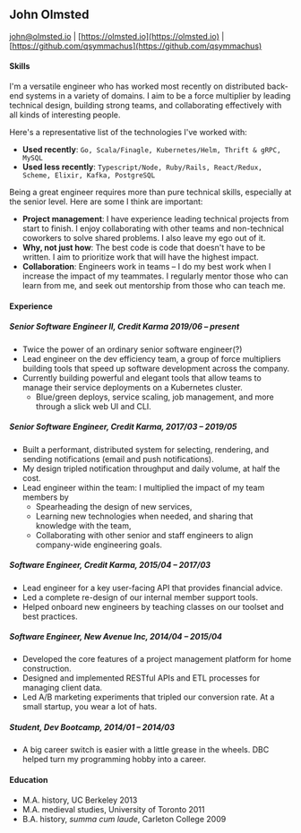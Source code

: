 John Olmsted
------------

john@olmsted.io | [https://olmsted.io](https://olmsted.io) | [https://github.com/qsymmachus](https://github.com/qsymmachus)

#### Skills

I'm a versatile engineer who has worked most recently on distributed back-end systems in a variety of domains. I aim to be a force multiplier by leading technical design, building strong teams, and collaborating effectively with all kinds of interesting people.

Here's a representative list of the technologies I've worked with:

* __Used recently__: `Go, Scala/Finagle, Kubernetes/Helm, Thrift & gRPC, MySQL`
* __Used less recently__: `Typescript/Node, Ruby/Rails, React/Redux, Scheme, Elixir, Kafka, PostgreSQL`

Being a great engineer requires more than pure technical skills, especially at the senior level. Here are some I think are important:

* __Project management__: I have experience leading technical projects from start to finish. I enjoy collaborating with other teams and non-technical coworkers to solve shared problems. I also leave my ego out of it.
* __Why, not just how__: The best code is code that doesn't have to be written. I aim to prioritize work that will have the highest impact.
* __Collaboration__: Engineers work in teams – I do my best work when I increase the impact of my teammates. I regularly mentor those who can learn from me, and seek out mentorship from those who can teach me.

#### Experience

##### Senior Software Engineer II, Credit Karma 2019/06 – present
* Twice the power of an ordinary senior software engineer(?)
* Lead engineer on the dev efficiency team, a group of force multipliers building tools that speed up software development across the company.
* Currently building powerful and elegant tools that allow teams to manage their service deployments on a Kubernetes cluster.
  * Blue/green deploys, service scaling, job management, and more through a slick web UI and CLI.

##### Senior Software Engineer, Credit Karma, 2017/03 – 2019/05
* Built a performant, distributed system for selecting, rendering, and sending notifications (email and push notifications).
* My design tripled notification throughput and daily volume, at half the cost.
* Lead engineer within the team: I multiplied the impact of my team members by
  * Spearheading the design of new services,
  * Learning new technologies when needed, and sharing that knowledge with the team,
  * Collaborating with other senior and staff engineers to align company-wide engineering goals.

##### Software Engineer, Credit Karma, 2015/04 – 2017/03
* Lead engineer for a key user-facing API that provides financial advice.
* Led a complete re-design of our internal member support tools.
* Helped onboard new engineers by teaching classes on our toolset and best practices.

##### Software Engineer, New Avenue Inc, 2014/04 – 2015/04
* Developed the core features of a project management platform for home construction.
* Designed and implemented RESTful APIs and ETL processes for managing client data.
* Led A/B marketing experiments that tripled our conversion rate. At a small startup, you wear a lot of hats.

##### Student, Dev Bootcamp, 2014/01 – 2014/03
* A big career switch is easier with a little grease in the wheels. DBC helped turn my programming hobby into a career.

#### Education

* M.A. history, UC Berkeley 2013
* M.A. medieval studies, University of Toronto 2011
* B.A. history, _summa cum laude_, Carleton College 2009
